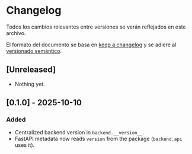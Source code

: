 # Changelog

Todos los cambios relevantes entre versiones se verán reflejados en este archivo.

El formato del documento se basa en [keep a changelog](https://keepachangelog.com/en/1.1.0/) y se adiere al [versionado semántico](https://semver.org/).


## [Unreleased]

- Nothing yet.

## [0.1.0] - 2025-10-10

### Added

- Centralized backend version in `backend.__version__`.
- FastAPI metadata now reads `version` from the package (`backend.api` uses it).
